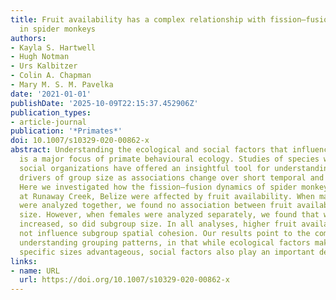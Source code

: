 ```yaml
---
title: Fruit availability has a complex relationship with fission–fusion dynamics
  in spider monkeys
authors:
- Kayla S. Hartwell
- Hugh Notman
- Urs Kalbitzer
- Colin A. Chapman
- Mary M. S. M. Pavelka
date: '2021-01-01'
publishDate: '2025-10-09T22:15:37.452906Z'
publication_types:
- article-journal
publication: '*Primates*'
doi: 10.1007/s10329-020-00862-x
abstract: Understanding the ecological and social factors that influence group size
  is a major focus of primate behavioural ecology. Studies of species with fission–fusion
  social organizations have offered an insightful tool for understanding ecological
  drivers of group size as associations change over short temporal and spatial scales.
  Here we investigated how the fission–fusion dynamics of spider monkeys (Ateles geoffroyi)
  at Runaway Creek, Belize were affected by fruit availability. When males and females
  were analyzed together, we found no association between fruit availability and subgroup
  size. However, when females were analyzed separately, we found that when fruit availability
  increased, so did subgroup size. In all analyses, higher fruit availability did
  not influence subgroup spatial cohesion. Our results point to the complexity of
  understanding grouping patterns, in that while ecological factors make groups of
  specific sizes advantageous, social factors also play an important determining role.
links:
- name: URL
  url: https://doi.org/10.1007/s10329-020-00862-x
---
```

